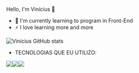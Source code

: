Hello, I'm Vinícius 👋

- 🌱 I'm currently learning to program in Front-End
- ⚡ I love learning more and more

![Vinícius GitHub stats](https://github-readme-stats.vercel.app/api?username=ViniciusPaivaCruz&show_icons=true&theme=merko)


- TECNOLOGIAS QUE EU UTILIZO:
<div style="Display: flex;">
  <img src="https://img.shields.io/badge/HTML5-E34F26?style=for-the-badge&logo=html5&logoColor=white">
  <img src="https://img.shields.io/badge/HTML5-E34F26?style=for-the-badge&logo=html5&logoColor=white">
  <img src="https://img.shields.io/badge/HTML5-E34F26?style=for-the-badge&logo=html5&logoColor=white">
</div>
